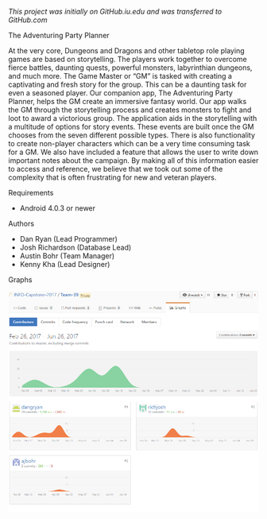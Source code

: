 *This project was initially on GitHub.iu.edu and was transferred to GitHub.com*

The Adventuring Party Planner

At the very core, Dungeons and Dragons and other tabletop role playing games are based on storytelling. The players work together to overcome fierce battles, daunting quests, powerful monsters, labyrinthian dungeons, and much more. The Game Master or “GM” is tasked with creating a captivating and fresh story for the group. This can be a daunting task for even a seasoned player. 
Our companion app, The Adventuring Party Planner, helps the GM create an immersive fantasy world. Our app walks the GM through the storytelling process and creates monsters to fight and loot to award a victorious group. The application aids in the storytelling with a multitude of options for story events. These events are built once the GM chooses from the seven different possible types. There is also functionality to create non-player characters which can be a very time consuming task for a GM. We also have included a feature that allows the user to write down important notes about the campaign. By making all of this information easier to access and reference, we believe that we took out some of the complexity that is often frustrating for new and veteran players. 

Requirements

- Android 4.0.3 or newer

Authors

- Dan Ryan (Lead Programmer)  
- Josh Richardson (Database Lead)  
- Austin Bohr (Team Manager)  
- Kenny Kha (Lead Designer)  

Graphs

![alt text](https://github.com/dangryan/The-Adventuring-Party-Planner/blob/master/capstone_contribution_graph.png "Contribution Graphs")
